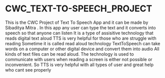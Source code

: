 # CWC_TEXT-TO-SPEECH_PROJECT
This is the CWC Project of Text To Speech App and it can be made by Sibaditya Mitra .
In this app any user can type the text and it converts into speech so that anyone can listen
It is a type of assisitive technology that reads digital text aloud 
TTS is very helpful for those who are struggle with reading
Sometime it is called read aloud technology 
TextToSpeech can take words on a computer or other digital device and convert them into audio
All kinds of text files can be read aloud.
The technology is used to communicate with users when reading a screen is either not possible or inconvenient. 
So TTS is very helpful with all types of user and great help who cant see properly
